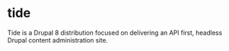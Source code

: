 # tide
Tide is a Drupal 8 distribution focused on delivering an API first, headless Drupal content administration site.
